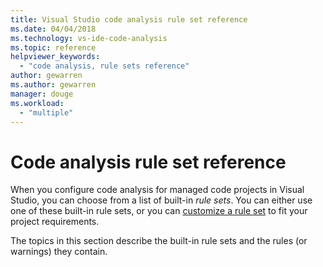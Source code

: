 ```yaml
---
title: Visual Studio code analysis rule set reference
ms.date: 04/04/2018
ms.technology: vs-ide-code-analysis
ms.topic: reference
helpviewer_keywords:
  - "code analysis, rule sets reference"
author: gewarren
ms.author: gewarren
manager: douge
ms.workload:
  - "multiple"
---
```

# Code analysis rule set reference

When you configure code analysis for managed code projects in Visual Studio, you can choose from a list of built-in *rule sets*. You can either use one of these built-in rule sets, or you can [customize a rule set](../code-quality/how-to-create-a-custom-rule-set.md) to fit your project requirements.

The topics in this section describe the built-in rule sets and the rules (or warnings) they contain.